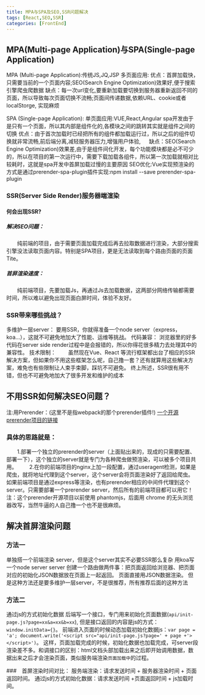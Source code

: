 ```yaml
---
title: MPA与SPA及SEO,SSR问题解决
tags: [React,SEO,SSR]
categories: [FrontEnd]
---
```


## MPA(Multi-page Application)与SPA(Single-page Application)
MPA (Multi-page Application):传统JS,JQ,JSP
多页面应用:
    优点：首屏加载快，只需要当前的一个页面内容;SEO(Search Engine Optimization)效果好,便于搜索引擎爬虫爬数据
    缺点：每一次url变化,要重新加载要切换到服务器重新返回不同的页面，所以导致每次页面切换不流畅;页面间传递数据,依赖URL、cookie或者localStorge, 实现麻烦 	

SPA (Single-page Application):
单页面应用:VUE,React,Angular
    spa开发由于是只有一个页面，所以其内部是组件化的,各模块之间的跳转其实就是组件之间的切换
    优点：由于首次加载时已经把所有的组件都加载运行过，所以之后的组件切换就非常流畅,前后端分离,减轻服务器压力,增强用户体验,
　  缺点：SEO(Search Engine Optimization)效果差,由于是组件间化开发，每个功能模块都是必不可少的，所以在项目的第一次运行中，需要下载加载各组件，所以第一次加载就相对比较耗时，这就是spa开发中首屏加载过慢的主要原因
    SEO优化:Vue实现预渲染的方式是通过prerender-spa-plugin插件实现:npm install --save prerender-spa-plugin

### SSR(Server Side Render)服务器端渲染
#### 何会出现SSR?
##### 解决SEO问题：
　　纯前端的项目，由于需要页面加载完成后再去拉取数据进行渲染，大部分搜索引擎没法读取页面内容。特别是SPA项目，更是无法读取到每个路由页面的页面Tite。
##### 首屏渲染速度：
　　纯前端项目，先要加载Js，再通过Js去加载数据，这两部分网络传输都需要时间，所以难以避免出现页面白屏时间，体验不友好。
### SSR带来哪些挑战？
多维护一层server：
    要用SSR，你就得准备一个node server（express，koa...），这就不可避免地加大了性能、运维等挑战。
代码兼容：
    浏览器里的好多代码在server side render过程中是会报错的，所以你得花很多精力去处理其中的兼容性。
技术限制：
　　虽然现在Vue、React 等流行框架都出台了相应的SSR解决方案，但如果你不用这些框架怎么呢，自己撸一套？还有就算用这些解决方案，难免也有些限制让人束手束脚，踩坑不可避免。
终上所述，SSR很有用不错，但也不可避免地加大了很多开发和维护的成本

## 不用SSR如何解决SEO问题？
注:用Prerender：(这里不是指webpack的那个prerender插件!)
[一个开源prerender项目的链接](https://github.com/prerender/prerender)

### 具体的思路就是：
　　1.部署一个独立的prerender的server（上面贴出来的，现成的只需要配置、部署一下），这个独立的server就是专门为各种爬虫做预渲染，可以被多个项目共用。
　　2.在你的前端项目的nginx上加一段配置，通过useragent检测，如果是爬虫，就将地址代理到这个server，这个server会将页面渲染好了返回给爬虫。如果前端项目是通过express等渲染，也有prerender相应的中间件代理到这个server。只需要部署一个prerender server，然后所有的前端项目都可以用它！
注：这个prerender开源项目以前使用 phantomjs，后面用 chrome 的无头浏览器改写，当然牛逼的人自己撸一个也不是很麻烦。

## 解决首屏渲染问题
### 方法一
单独搭一个前端渲染 server，但是这个server其实不必要SSR那么复杂
    用koa写一个node server
    server 创建一个路由做两件事：把页面返回给浏览器、把页面对应的初始化JSON数据放在页面上一起返回。
    页面直接用JSON数据渲染。
但是这种方法还是要多维护一层server，不是很推荐，所有推荐后面的这种方法

### 方法二
通过js的方式初始化数据
后端写一个接口，专门用来初始化页面数据(`api/init-page.js?page=xx&a=xx&b=xx`), 但是接口返回的内容是js的方式：`window.initData={}`。
前端进入页面的时候动态加载初始化数据js：`var page = 'a'; document.write('<script src="api/init-page.js?page=' + page +'></script>')`。
这样，页面加载完成的时候，初始化数据也加载完成，可server段渲染差不多。和调接口的区别：html文档头部加载出来之后即开始调用数据，数据出来之后才会渲染页面，类似服务端渲染`页面加载中`的过程。

###　首屏渲染时间对比：
服务端渲染：请求发送时间 + 服务器渲染时间 + 页面返回时间。
通过js的方式初始化数据：请求发送时间 +页面返回时间 + js加载时间。




